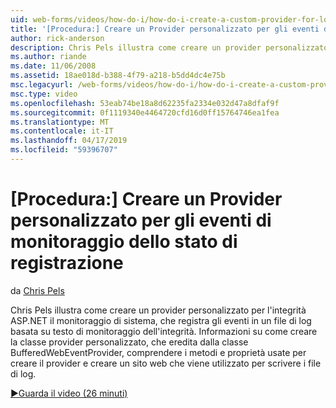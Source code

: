 ```yaml
---
uid: web-forms/videos/how-do-i/how-do-i-create-a-custom-provider-for-logging-health-monitoring-events
title: '[Procedura:] Creare un Provider personalizzato per gli eventi di monitoraggio dello stato di registrazione | Microsoft Docs'
author: rick-anderson
description: Chris Pels illustra come creare un provider personalizzato per l'integrità ASP.NET il monitoraggio di sistema, che registra gli eventi in un file di log basata su testo di monitoraggio dell'integrità. Le...
ms.author: riande
ms.date: 11/06/2008
ms.assetid: 18ae018d-b388-4f79-a218-b5dd4dc4e75b
msc.legacyurl: /web-forms/videos/how-do-i/how-do-i-create-a-custom-provider-for-logging-health-monitoring-events
msc.type: video
ms.openlocfilehash: 53eab74be18a8d62235fa2334e032d47a8dfaf9f
ms.sourcegitcommit: 0f1119340e4464720cfd16d0ff15764746ea1fea
ms.translationtype: MT
ms.contentlocale: it-IT
ms.lasthandoff: 04/17/2019
ms.locfileid: "59396707"
---
```

# <a name="how-do-i-create-a-custom-provider-for-logging-health-monitoring-events"></a>[Procedura:] Creare un Provider personalizzato per gli eventi di monitoraggio dello stato di registrazione

da [Chris Pels](https://twitter.com/chrispels)

Chris Pels illustra come creare un provider personalizzato per l'integrità ASP.NET il monitoraggio di sistema, che registra gli eventi in un file di log basata su testo di monitoraggio dell'integrità. Informazioni su come creare la classe provider personalizzato, che eredita dalla classe BufferedWebEventProvider, comprendere i metodi e proprietà usate per creare il provider e creare un sito web che viene utilizzato per scrivere i file di log.

[&#9654;Guarda il video (26 minuti)](https://channel9.msdn.com/Blogs/ASP-NET-Site-Videos/how-do-i-create-a-custom-provider-for-logging-health-monitoring-events)
